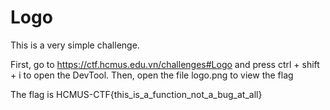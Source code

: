 # Logo
This is a very simple challenge.

First, go to https://ctf.hcmus.edu.vn/challenges#Logo and press ctrl + shift + i to open the DevTool. Then, open the file logo.png to view the flag

The flag is HCMUS-CTF{this_is_a_function_not_a_bug_at_all}